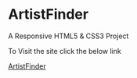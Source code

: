 # ArtistFinder

A Responsive HTML5 &amp; CSS3 Project

To Visit the site click the below link

<a href="https://eclectic-brioche-6522be.netlify.app/?" target="_blank">ArtistFinder</a>
